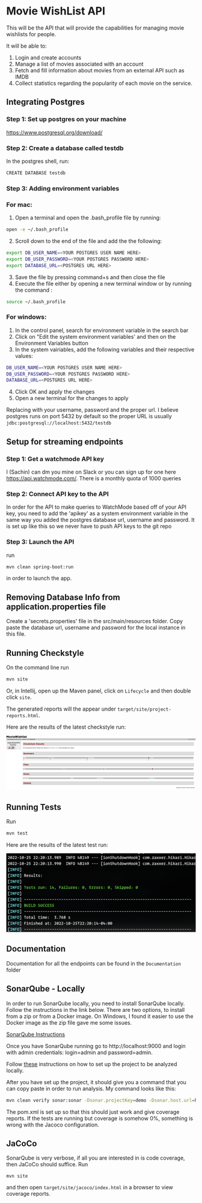 # Movie WishList API

This will be the API that will provide the capabilities for managing
movie wishlists for people.

It will be able to:

1. Login and create accounts
2. Manage a list of movies associated with an account
3. Fetch and fill information about movies from an external API such as IMDB
4. Collect statistics regarding the popularity of each movie on the service.

## Integrating Postgres

### Step 1: Set up postgres on your machine

https://www.postgresql.org/download/

### Step 2: Create a database called testdb

In the postgres shell, run:

```sh
CREATE DATABASE testdb
```

### Step 3: Adding environment variables

### For mac:

1. Open a terminal and open the .bash_profile file by running:

```sh
open -e ~/.bash_profile
```

2. Scroll down to the end of the file and add the the following:

```sh
export DB_USER_NAME=<YOUR POSTGRES USER NAME HERE>
export DB_USER_PASSWORD=<YOUR POSTGRES PASSWORD HERE>
export DATABASE_URL=<POSTGRES URL HERE>
```

3. Save the file by pressing command+s and then close the file
4. Execute the file either by opening a new terminal window or by running the command :

```sh
source ~/.bash_profile
```

### For windows:

1. In the control panel, search for environment variable in the search bar
2. Click on "Edit the system environment variables' and then on the Environment Variables button
3. In the system vairiables, add the following variables and their respective values:

```sh
DB_USER_NAME=<YOUR POSTGRES USER NAME HERE>
DB_USER_PASSWORD=<YOUR POSTGRES PASSWORD HERE>
DATABASE_URL=<POSTGRES URL HERE>
```

4. Click OK and apply the changes
5. Open a new terminal for the changes to apply

Replacing with your username, password and the proper url. I believe postgres runs on port 5432 by default so the proper URL is usually
`jdbc:postgresql://localhost:5432/testdb`

## Setup for streaming endpoints

### Step 1: Get a watchmode API key

I (Sachin) can dm you mine on Slack or you can sign up for one here https://api.watchmode.com/. There is a monthly quota of 1000 queries

### Step 2: Connect API key to the API

In order for the API to make queries to WatchMode based off of your API key, you need to add the 'apikey' as a system environment variable in the same way you added the postgres database url, username and password. It is set up like this so we never have to push API keys to the git repo

### Step 3: Launch the API

run

```sh
mvn clean spring-boot:run
```

in order to launch the app.

## Removing Database Info from application.properties file

Create a 'secrets.properties' file in the src/main/resources folder. Copy paste the database url, username and password for the local instance in this file.

## Running Checkstyle

On the command line run

```sh
mvn site
```

Or, in Intellij, open up the Maven panel, click on `Lifecycle` and then double click `site`.

The generated reports will the appear under `target/site/project-reports.html`.

Here are the results of the latest checkstyle run:

![**SUCCESS**](/Documentation/checkstyle-result-screenshots/latest.png)

## Running Tests

Run

```sh
mvn test
```

Here are the results of the latest test run:

![**SUCCESS**: 14 Tests. 0 Failures. 0 Skipped](/Documentation/Test-Result-Screenshots/latest.png)

## Documentation

Documentation for all the endpoints can be found in the `Documentation` folder


## SonarQube - Locally

In order to run SonarQube locally, you need to install SonarQube locally. 
Follow the instructions in the link below. There are two options, to install
from a zip or from a Docker image. On Windows, I found it easier to use the
Docker image as the zip file gave me some issues.

[SonarQube Instructions](https://docs.sonarqube.org/latest/setup/get-started-2-minutes/#:~:text=Install%20SonarQube%20documentation.-,Installing%20a%20local%20instance%20of%20SonarQube,-You%20can%20evaluate)

Once you have SonarQube running go to http://localhost:9000 and login with
admin credentials: login=admin and password=admin.

Follow [these](https://docs.sonarqube.org/latest/setup/get-started-2-minutes/#:~:text=password%3A%20admin-,Analyzing%20a%20Project,-Now%20that%20you%27re)
instructions on how to set up the project to be analyzed locally.

After you have set up the project, it should give you a command that you can
copy paste in order to run analysis. My command looks like this:

```sh
mvn clean verify sonar:sonar -Dsonar.projectKey=demo -Dsonar.host.url=http://localhost:9000 -Dsonar.login=<GENERATED_KEY>
```

The pom.xml is set up so that this should just work and give coverage reports.
If the tests are running but coverage is somehow 0%, something is wrong with the
Jacoco configuration.

## JaCoCo
SonarQube is very verbose, if all you are interested in is code coverage, then
JaCoCo should suffice. Run 
```shell
mvn site
```

and then open `target/site/jacoco/index.html` in a browser to view coverage
reports.